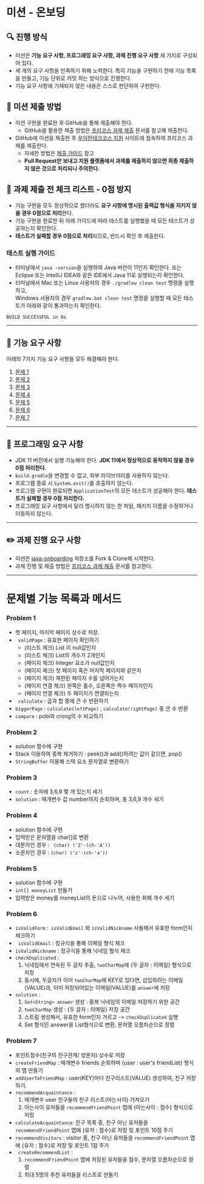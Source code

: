 # 미션 - 온보딩

## 🔍 진행 방식

- 미션은 **기능 요구 사항, 프로그래밍 요구 사항, 과제 진행 요구 사항** 세 가지로 구성되어 있다.
- 세 개의 요구 사항을 만족하기 위해 노력한다. 특히 기능을 구현하기 전에 기능 목록을 만들고, 기능 단위로 커밋 하는 방식으로 진행한다.
- 기능 요구 사항에 기재되지 않은 내용은 스스로 판단하여 구현한다.

## 📮 미션 제출 방법

- 미션 구현을 완료한 후 GitHub을 통해 제출해야 한다.
    - GitHub을 활용한 제출 방법은 [프리코스 과제 제출](https://github.com/woowacourse/woowacourse-docs/tree/master/precourse) 문서를 참고해
      제출한다.
- GitHub에 미션을 제출한 후 [우아한테크코스 지원](https://apply.techcourse.co.kr) 사이트에 접속하여 프리코스 과제를 제출한다.
    - 자세한 방법은 [제출 가이드](https://github.com/woowacourse/woowacourse-docs/tree/master/precourse#제출-가이드) 참고
    - **Pull Request만 보내고 지원 플랫폼에서 과제를 제출하지 않으면 최종 제출하지 않은 것으로 처리되니 주의한다.**

## 🚨 과제 제출 전 체크 리스트 - 0점 방지

- 기능 구현을 모두 정상적으로 했더라도 **요구 사항에 명시된 출력값 형식을 지키지 않을 경우 0점으로 처리**한다.
- 기능 구현을 완료한 뒤 아래 가이드에 따라 테스트를 실행했을 때 모든 테스트가 성공하는지 확인한다.
- **테스트가 실패할 경우 0점으로 처리**되므로, 반드시 확인 후 제출한다.

### 테스트 실행 가이드

- 터미널에서 `java -version`을 실행하여 Java 버전이 11인지 확인한다. 또는 Eclipse 또는 IntelliJ IDEA와 같은 IDE에서 Java 11로 실행되는지 확인한다.
- 터미널에서 Mac 또는 Linux 사용자의 경우 `./gradlew clean test` 명령을 실행하고,   
  Windows 사용자의 경우  `gradlew.bat clean test` 명령을 실행할 때 모든 테스트가 아래와 같이 통과하는지 확인한다.

```
BUILD SUCCESSFUL in 0s
```

---

## 🚀 기능 요구 사항
아래의 7가지 기능 요구 사항을 모두 해결해야 한다.

1. [문제 1](./docs/PROBLEM1.md)
2. [문제 2](./docs/PROBLEM2.md)
3. [문제 3](./docs/PROBLEM3.md)
4. [문제 4](./docs/PROBLEM4.md)
5. [문제 5](./docs/PROBLEM5.md)
6. [문제 6](./docs/PROBLEM6.md)
7. [문제 7](./docs/PROBLEM7.md)

---

## 🎯 프로그래밍 요구 사항

- JDK 11 버전에서 실행 가능해야 한다. **JDK 11에서 정상적으로 동작하지 않을 경우 0점 처리한다.**
- `build.gradle`을 변경할 수 없고, 외부 라이브러리를 사용하지 않는다.
- 프로그램 종료 시 `System.exit()`를 호출하지 않는다.
- 프로그램 구현이 완료되면 `ApplicationTest`의 모든 테스트가 성공해야 한다. **테스트가 실패할 경우 0점 처리한다.**
- 프로그래밍 요구 사항에서 달리 명시하지 않는 한 파일, 패키지 이름을 수정하거나 이동하지 않는다.

---

## ✏️ 과제 진행 요구 사항

- 미션은 [java-onboarding](https://github.com/woowacourse-precourse/java-onboarding) 저장소를 Fork & Clone해 시작한다.
- 과제 진행 및 제출 방법은 [프리코스 과제 제출](https://github.com/woowacourse/woowacourse-docs/tree/master/precourse) 문서를 참고한다.



---

# 문제별 기능 목록과 메서드 

### Problem 1
* 첫 페이지, 마지막 페이지 상수로 저장.
* ` validPage` : 유효한 페이지 확인하기
  * (리스트 체크) List<Integer> 이 null값인지
  * (리스트 체크) List<Integer>의 개수가 2개인지
  * (페이지 체크) Integer 요소가 null값인지
  * (페이지 체크) 첫 페이지 혹은 마지막 페이지와 같은지
  * (페이지 체크) 제한된 페이지 수를 넘어가는지
  * (페이지 연결 체크) 왼쪽은 홀수, 오른쪽은 짝수 페이지인지 
  * (페이지 연결 체크) 두 페이지가 연결되는지
* ` calculate` : 곱과 합 중에 큰 수 반환하기
* `biggerPage` : `calculate(leftPage)` , `calculate(rightPage)` 중 큰 수 반환
* `compare` : pobi와 crong의 수 비교하기


### Problem 2
* solution 함수에 구현
* Stack<Character> 이용하여 중복 제거하기
    : peek()과 add()하려는 값이 같으면, pop()
* `StringBuffer` 이용해 스택 요소 문자열로 변환하기


### Problem 3
* `count` : 숫자에 3,6,9 몇 개 있는지 세기
* `solution` : 매개변수 값 number까지 순회하며, 총 3,6,9 개수 세기


### Problem 4
* solution 함수에 구현
* 입력받은 문자열을 char[]로 변환
* 대문자인 경우 : ` (char) ('Z'-(ch-'A'))`
* 소문자인 경우 :  `(char) ('z'-(ch-'a'))`


### Problem 5
* solution 함수에 구현
* `int[] moneyList` 만들기
* 입력받은 money를 moneyList의 돈으로 나누어, 사용한 화폐 개수 세기


### Problem 6
* `isValidForm` :` isValidEmail` 와 `isValidNickname` 사용해서 유효한 form인지 체크하기
* ` isValidEmail` : 정규식을 통해 이메일 형식 체크
* `isValidNickname` : 정규식을 통해 닉네임 형식 체크
* `checkDuplicated` : 
     1) 닉네임에서 연속된 두 글자 추출,  `twoCharMap`에 {두 글자 : 이메일} 형식으로 저장
     2) 동시에, 두글자가 이미   `twoCharMap`에 KEY로 있다면, 삽입하려는 이메일(VALUE)과, 이미 저장되어있는 이메일(VALUE)를 `answer`에 저장
* `solution` : 
     1) `Set<String> answer` 생성 : 중복 닉네임의 이메일 저장하기 위한 공간
     2) `twoCharMap` 생성 : {두 글자 : 이메일} 저장 공간
     3) 스트림 생성해서, 유효한 form인지 거르고 ->   `checkDuplicated` 실행
     4) Set 형식인 answer을 List형식으로 변환, 문자열 오름차순으로 정렬


### Problem 7
* 포인트점수(친구의 친구관계/ 방문자) 상수로 저장
* `createFriendMap` : 매개변수 friends 순회하며 {user : user's friendList} 형식의 맵 만들기
* `addUserToFriendMap` : user(KEY)마다 친구리스트(VALUE) 생성하여, 친구 저장하기.
* `recommendAcquaintance` : 
     1) 매개변수 user 친구들의 친구 리스트(아는사이) 가져오기
     2) 아는사이 유저들을 `recommendFriendPoint` 맵에 {아는사이 : 점수} 형식으로 저장
* `calculateAcquaintance`: 친구 목록 중, 친구 아닌 유저들을 `recommendFriendPoint` 맵에 {유저 : 점수}로 저장 및 포인트 10점 주기
*  `recommendVisitors` : visitor 중, 친구 아닌 유저들을 `recommendFriendPoint` 맵에 {유저 : 점수}로 저장 및 포인트 1점 주기
* ` createRecommendList` : 
     1) `recommendFriendPoint` 맵에 저장된 유저들을 점수, 문자열 오름차순으로 정렬
     2) 최대 5명의 추천 유저들을 리스트로 만들기 





